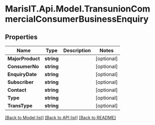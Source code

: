 
# MarisIT.Api.Model.TransunionCommercialConsumerBusinessEnquiry

## Properties

Name | Type | Description | Notes
------------ | ------------- | ------------- | -------------
**MajorProduct** | **string** |  | [optional] 
**ConsumerNo** | **string** |  | [optional] 
**EnquiryDate** | **string** |  | [optional] 
**Subscriber** | **string** |  | [optional] 
**Contact** | **string** |  | [optional] 
**Type** | **string** |  | [optional] 
**TransType** | **string** |  | [optional] 

[[Back to Model list]](../README.md#documentation-for-models)
[[Back to API list]](../README.md#documentation-for-api-endpoints)
[[Back to README]](../README.md)

